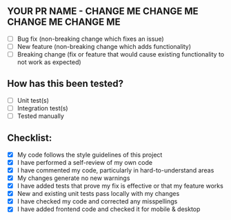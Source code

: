 ## YOUR PR NAME - CHANGE ME CHANGE ME CHANGE ME CHANGE ME

- [ ] Bug fix (non-breaking change which fixes an issue)
- [ ] New feature (non-breaking change which adds functionality)
- [ ] Breaking change (fix or feature that would cause existing functionality to not work as expected)

## How has this been tested?

- [ ] Unit test(s)
- [ ] Integration test(s)
- [ ] Tested manually

## Checklist:

- [X] My code follows the style guidelines of this project
- [X] I have performed a self-review of my own code
- [X] I have commented my code, particularly in hard-to-understand areas
- [X] My changes generate no new warnings
- [X] I have added tests that prove my fix is effective or that my feature works
- [X] New and existing unit tests pass locally with my changes
- [X] I have checked my code and corrected any misspellings
- [X] I have added frontend code and checked it for mobile & desktop
